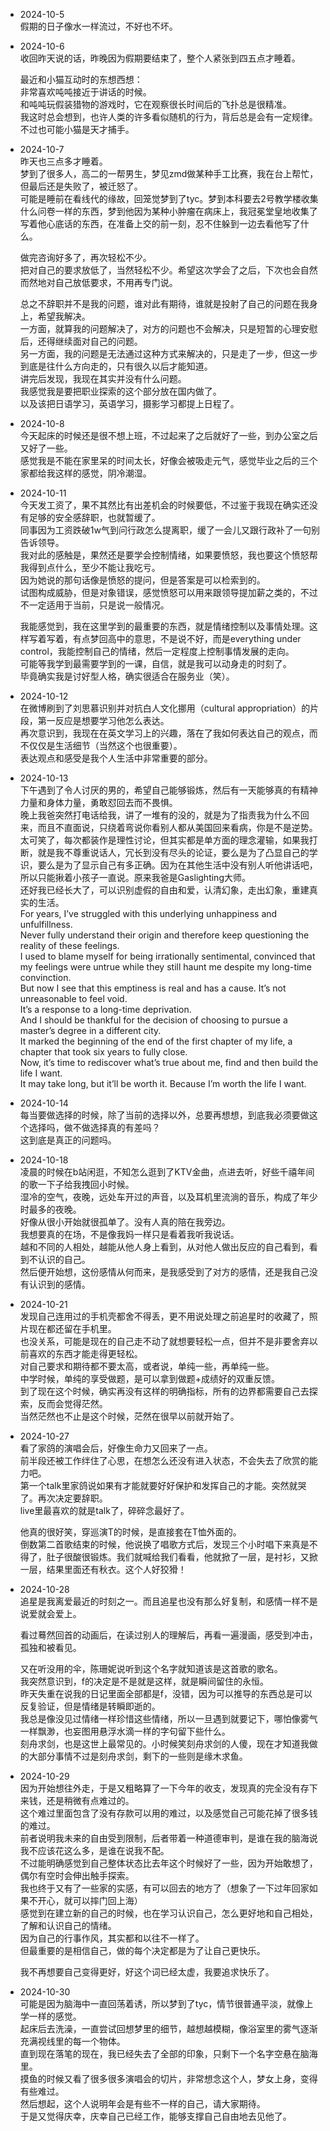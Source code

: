 - 2024-10-5 <br>
    假期的日子像水一样流过，不好也不坏。
    
- 2024-10-6 <br>
    收回昨天说的话，昨晚因为假期要结束了，整个人紧张到四五点才睡着。<br>

    最近和小猫互动时的东想西想：<br>
    非常喜欢吨吨接近于讲话的时候。<br>
    和吨吨玩假装猎物的游戏时，它在观察很长时间后的飞扑总是很精准。<br> 
    我这时总会想到，也许人类的许多看似随机的行为，背后总是会有一定规律。<br>
    不过也可能小猫是天才捕手。
    
- 2024-10-7<br>
    昨天也三点多才睡着。<br>
    梦到了很多人，高二的一帮男生，梦见zmd做某种手工比赛，我在台上帮忙，但最后还是失败了，被迁怒了。<br>
    可能是睡前在看线代的缘故，回笼觉梦到了tyc。梦到本科要去2号教学楼收集什么问卷一样的东西，梦到他因为某种小肿瘤在病床上，我冠冕堂皇地收集了写着他心底话的东西，在准备上交的前一刻，忍不住躲到一边去看他写了什么。<br>

    做完咨询好多了，再次轻松不少。<br>
    把对自己的要求放低了，当然轻松不少。希望这次学会了之后，下次也会自然而然地对自己放低要求，不用再专门说。<br>

    总之不辞职并不是我的问题，谁对此有期待，谁就是投射了自己的问题在我身上，希望我解决。<br>
    一方面，就算我的问题解决了，对方的问题也不会解决，只是短暂的心理安慰后，还得继续面对自己的问题。<br>
    另一方面，我的问题是无法通过这种方式来解决的，只是走了一步，但这一步到底是往什么方向走的，只有很久以后才能知道。<br>
    讲完后发现，我现在其实并没有什么问题。<br>
    我感觉我是要把职业探索的这个部分放在国内做了。<br>
    以及该把日语学习，英语学习，摄影学习都提上日程了。
    
- 2024-10-8<br>
    今天起床的时候还是很不想上班，不过起来了之后就好了一些，到办公室之后又好了一些。<br>
    感觉我是不能在家里呆的时间太长，好像会被吸走元气，感觉毕业之后的三个家都给我这样的感觉，阴冷潮湿。
    
- 2024-10-11<br>
    今天发工资了，果不其然比有出差机会的时候要低，不过鉴于我现在确实还没有足够的安全感辞职，也就暂缓了。<br>
    同事因为工资跌破1w气到问行政怎么提离职，缓了一会儿又跟行政补了一句别告诉领导。<br>
    我对此的感触是，果然还是要学会控制情绪，如果要愤怒，我也要这个愤怒帮我得到点什么，至少不能让我吃亏。<br>
    因为她说的那句话像是愤怒的提问，但是答案是可以检索到的。<br>
    试图构成威胁，但是对象错误，感觉愤怒可以用来跟领导提加薪之类的，不过不一定适用于当前，只是说一般情况。<br>
    
    我能感觉到，我在这里学到的最重要的东西，就是情绪控制以及事情处理。这样写着写着，有点梦回高中的意思，不是说不好，而是everything under control，我能控制自己的情绪，然后一定程度上控制事情发展的走向。<br>
    可能等我学到最需要学到的一课，自信，就是我可以动身走的时刻了。<br>
    毕竟确实我是讨好型人格，确实很适合在服务业（笑）。
    
- 2024-10-12<br>
    在微博刷到了刘思慕识别并对抗白人文化挪用（cultural appropriation）的片段，第一反应是想要学习他怎么表达。<br>
    再次意识到，我现在在英文学习上的兴趣，落在了我如何表达自己的观点，而不仅仅是生活细节（当然这个也很重要）。<br>
    表达观点和感受是我个人生活中非常重要的部分。

- 2024-10-13<br>
    下午遇到了令人讨厌的男的，希望自己能够锻炼，然后有一天能够真的有精神力量和身体力量，勇敢怼回去而不畏惧。<br>
    晚上我爸突然打电话给我，讲了一堆有的没的，就是为了指责我为什么不回来，而且不直面说，只绕着弯说你看别人都从美国回来看病，你是不是逆势。<br>
    太可笑了，每次都装作是理性讨论，但其实都是单方面的理念灌输，如果我打断，就是我不尊重说话人，冗长到没有尽头的论证，要么是为了凸显自己的学识，要么是为了显示自己有多正确。因为在其他生活中没有别人听他讲话吧，所以只能揪着小孩子一直说。原来我爸是Gaslighting大师。<br>
    还好我已经长大了，可以识别虚假的自由和爱，认清幻象，走出幻象，重建真实的生活。<br>
    For years, I’ve struggled with this underlying unhappiness and unfulfillness.<br>
    Never fully understand their origin and therefore keep questioning the reality of these feelings.<br>
    I used to blame myself for being irrationally sentimental, convinced that my feelings were untrue while they still haunt me despite my long-time convinction.<br>
    But now I see that this emptiness is real and has a cause. It’s not unreasonable to feel void.<br>
    It’s a response to a long-time deprivation. <br>
    And I should be thankful for the decision of choosing to pursue a master’s degree in a different city. <br>
    It marked the beginning of the end of the first chapter of my life, a chapter that took six years to fully close. <br>
    Now, it’s time to rediscover what’s true about me, find and then build the life I want.<br>
    It may take long, but it’ll be worth it. Because I’m worth the life I want.
    
- 2024-10-14<br>
    每当要做选择的时候，除了当前的选择以外，总要再想想，到底我必须要做这个选择吗，做不做选择真的有差吗？<br>
    这到底是真正的问题吗。
    
- 2024-10-18<br>
    凌晨的时候在b站闲逛，不知怎么逛到了KTV金曲，点进去听，好些千禧年间的歌一下子给我拽回小时候。<br>
    湿冷的空气，夜晚，远处车开过的声音，以及耳机里流淌的音乐，构成了年少时最多的夜晚。<br>
    好像从很小开始就很孤单了。没有人真的陪在我旁边。<br>
    我想要真的在场，不是像我妈一样只是看着我听我说话。<br>
    越和不同的人相处，越能从他人身上看到，从对他人做出反应的自己看到，看到不认识的自己。<br>
    然后便开始想，这份感情从何而来，是我感受到了对方的感情，还是我自己没有认识到的感情。<br>
    
- 2024-10-21<br>
    发现自己连用过的手机壳都舍不得丢，更不用说处理之前追星时的收藏了，照片现在都还留在手机里。<br>
    也没关系，可能是现在的自己走不动了就想要轻松一点，但并不是非要舍弃以前喜欢的东西才能走得更轻松。<br>
    对自己要求和期待都不要太高，或者说，单纯一些，再单纯一些。<br>
    中学时候，单纯的享受做题，是可以拿到做题+成绩好的双重反馈。<br>
    到了现在这个时候，确实再没有这样的明确指标，所有的边界都需要自己去探索，反而会觉得茫然。<br>
    当然茫然也不止是这个时候，茫然在很早以前就开始了。
    
- 2024-10-27<br>
    看了家鸽的演唱会后，好像生命力又回来了一点。<br>
    前半段还被工作绊住了心思，在想怎么还没有进入状态，不会失去了欣赏的能力吧。<br>
    第一个talk里家鸽说如果有才能就要好好保护和发挥自己的才能。突然就哭了。再次决定要辞职。<br>
    live里最喜欢的就是talk了，碎碎念最好了。<br>

    他真的很好笑，穿巡演T的时候，是直接套在T恤外面的。<br>
    倒数第二首歌结束的时候，他说换了唱歌方式后，发现三个小时唱下来真是不得了，肚子很酸很锻炼。我们就喊给我们看看，他就掀了一层，是衬衫，又掀一层，结果里面还有秋衣。这个人好狡猾！
    
- 2024-10-28<br>
    追星是我离爱最近的时刻之一。而且追星也没有那么好复制，和感情一样不是说爱就会爱上。<br>

    看过蓦然回首的动画后，在读过别人的理解后，再看一遍漫画，感受到冲击，孤独和被看见。<br>

    又在听没用的伞，陈珊妮说听到这个名字就知道该是这首歌的歌名。<br>
    我突然意识到，f的决定是不是就是这样，就是瞬间留住的永恒。<br>
    昨天失重在说我的日记里面全部都是f，没错，因为可以推导的东西总是可以反复验证，但是情绪是转瞬即逝的。<br>
    我总是像没见过情绪一样珍惜这些情绪，所以一旦遇到就要记下，哪怕像雾气一样飘渺，也妄图用悬浮水滴一样的字句留下些什么。<br>
    刻舟求剑，也是这世上最常见的。小时候笑刻舟求剑的人傻，现在才知道我做的大部分事情不过是刻舟求剑，剩下的一些则是缘木求鱼。<br>
    
- 2024-10-29<br>
    因为开始想往外走，于是又粗略算了一下今年的收支，发现真的完全没有存下来钱，还是稍微有点难过的。<br>
    这个难过里面包含了没有存款可以用的难过，以及感觉自己可能花掉了很多钱的难过。<br>
    前者说明我未来的自由受到限制，后者带着一种道德审判，是谁在我的脑海说我不应该花这么多，是谁在说我不配。<br>
    不过能明确感觉到自己整体状态比去年这个时候好了一些，因为开始敢想了，偶尔有空时会伸出触手探索。<br>
    我也终于又有了一些家的实感，有可以回去的地方了（想象了一下过年回家如果不开心，就可以摔门回上海）<br>
    感觉到在建立新的自己的时候，也在学习认识自己，怎么更好地和自己相处，了解和认识自己的情绪。<br>
    因为自己的行事作风，其实都和以往不一样了。<br>
    但最重要的是相信自己，做的每个决定都是为了让自己更快乐。<br>

    我不再想要自己变得更好，好这个词已经太虚，我要追求快乐了。
    
- 2024-10-30<br>
    可能是因为脑海中一直回荡着诱，所以梦到了tyc，情节很普通平淡，就像上学一样的感觉。<br>
    起床后去洗澡，一直尝试回想梦里的细节，越想越模糊，像浴室里的雾气逐渐充满视线里的每一个物体。<br>
    直到现在落笔的现在，我已经失去了全部的印象，只剩下一个名字空悬在脑海里。<br>
    摸鱼的时候又看了很多很多演唱会的切片，非常想念这个人，梦女上身，变得有些难过。<br>
    然后想起，这个人说明年会是有些不一样的自己，请大家期待。<br>
    于是又觉得庆幸，庆幸自己已经工作，能够支撑自己自由地去见他了。